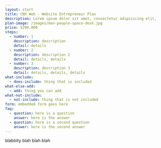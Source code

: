 ```yaml
---
layout: start
title: CNX Web - Website Entrepreneur Plan
description: Lorem ipsum dolor sit amet, consectetur adipisicing elit, sed do eiusmod tempor incididunt ut labore et dolore magna aliqua.
plan-image: /images/man-people-space-desk.jpg
price: $200,000
steps:
  - number: 1
    description: description
    detail: details
  - number: 2
    description: description 2
    detail: details, details
  - number: 3
    description: description 3
    detail: details, details, details
what-include:
  - does-include: thing that is included
what-else-add:
  - add: thing you can add
what-not-include:
  - not-include: thing that is not included
form: embedded form goes here
faq:
  - question: here is a question
    answer: here is the answer
  - question: here is a second question
    answer: here is the second answer
---
```

blabbity blah blah blah

